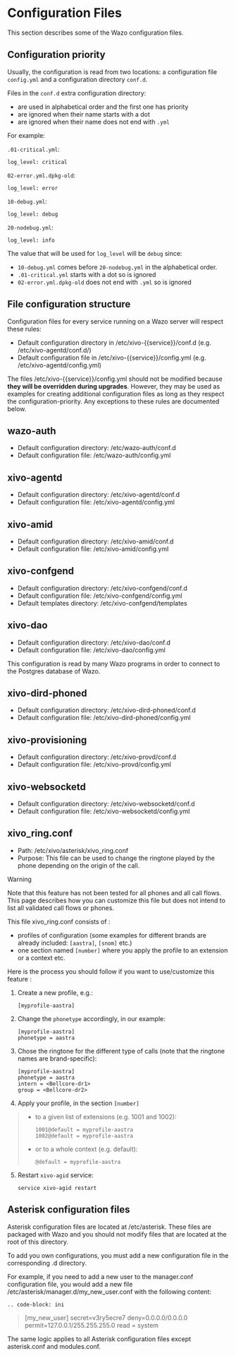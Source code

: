 # Configuration Files

This section describes some of the Wazo configuration files.

## Configuration priority

Usually, the configuration is read from two locations: a configuration
file `config.yml` and a configuration directory `conf.d`.

Files in the `conf.d` extra configuration directory:

  - are used in alphabetical order and the first one has priority
  - are ignored when their name starts with a dot
  - are ignored when their name does not end with `.yml`

For example:

`.01-critical.yml`:

    log_level: critical

`02-error.yml.dpkg-old`:

    log_level: error

`10-debug.yml`:

    log_level: debug

`20-nodebug.yml`:

    log_level: info

The value that will be used for `log_level` will be `debug` since:

  - `10-debug.yml` comes before `20-nodebug.yml` in the alphabetical
    order.
  - `.01-critical.yml` starts with a dot so is ignored
  - `02-error.yml.dpkg-old` does not end with `.yml` so is ignored

## File configuration structure

Configuration files for every service running on a Wazo server will
respect these rules:

  - Default configuration directory in
    <span data-role="file">/etc/xivo-{{service}}/conf.d</span> (e.g.
    <span data-role="file">/etc/xivo-agentd/conf.d/</span>)
  - Default configuration file in
    <span data-role="file">/etc/xivo-{{service}}/config.yml</span> (e.g.
    <span data-role="file">/etc/xivo-agentd/config.yml</span>)

The files <span data-role="file">/etc/xivo-{{service}}/config.yml</span>
should not be modified because **they will be overridden during
upgrades**. However, they may be used as examples for creating
additional configuration files as long as they respect the
<span data-role="ref">configuration-priority</span>. Any exceptions to
these rules are documented below.

## wazo-auth

  - Default configuration directory:
    <span data-role="file">/etc/wazo-auth/conf.d</span>
  - Default configuration file:
    <span data-role="file">/etc/wazo-auth/config.yml</span>

## xivo-agentd

  - Default configuration directory:
    <span data-role="file">/etc/xivo-agentd/conf.d</span>
  - Default configuration file:
    <span data-role="file">/etc/xivo-agentd/config.yml</span>

## xivo-amid

  - Default configuration directory:
    <span data-role="file">/etc/xivo-amid/conf.d</span>
  - Default configuration file:
    <span data-role="file">/etc/xivo-amid/config.yml</span>

## xivo-confgend

  - Default configuration directory:
    <span data-role="file">/etc/xivo-confgend/conf.d</span>
  - Default configuration file:
    <span data-role="file">/etc/xivo-confgend/config.yml</span>
  - Default templates directory:
    <span data-role="file">/etc/xivo-confgend/templates</span>

## xivo-dao

  - Default configuration directory:
    <span data-role="file">/etc/xivo-dao/conf.d</span>
  - Default configuration file:
    <span data-role="file">/etc/xivo-dao/config.yml</span>

This configuration is read by many Wazo programs in order to connect to
the Postgres database of Wazo.

## xivo-dird-phoned

  - Default configuration directory:
    <span data-role="file">/etc/xivo-dird-phoned/conf.d</span>
  - Default configuration file:
    <span data-role="file">/etc/xivo-dird-phoned/config.yml</span>

## xivo-provisioning

  - Default configuration directory:
    <span data-role="file">/etc/xivo-provd/conf.d</span>
  - Default configuration file:
    <span data-role="file">/etc/xivo-provd/config.yml</span>

## xivo-websocketd

  - Default configuration directory:
    <span data-role="file">/etc/xivo-websocketd/conf.d</span>
  - Default configuration file:
    <span data-role="file">/etc/xivo-websocketd/config.yml</span>

## xivo\_ring.conf

  - Path:
    <span data-role="file">/etc/xivo/asterisk/xivo\_ring.conf</span>
  - Purpose: This file can be used to change the ringtone played by the
    phone depending on the origin of the call.

<div class="warning">

<div class="admonition-title">

Warning

</div>

Note that this feature has not been tested for all phones and all call
flows. This page describes how you can customize this file but does not
intend to list all validated call flows or phones.

</div>

This file <span data-role="file">xivo\_ring.conf</span> consists of :

  - profiles of configuration (some examples for different brands are
    already included: `[aastra]`, `[snom]` etc.)
  - one section named `[number]` where you apply the profile to an
    extension or a context etc.

Here is the process you should follow if you want to use/customize this
feature :

1.  Create a new profile, e.g.:
    
        [myprofile-aastra]

2.  Change the `phonetype` accordingly, in our example:
    
        [myprofile-aastra]
        phonetype = aastra

3.  Chose the ringtone for the different type of calls (note that the
    ringtone names are brand-specific):
    
        [myprofile-aastra]
        phonetype = aastra
        intern = <Bellcore-dr1>
        group = <Bellcore-dr2>

4.  Apply your profile, in the section `[number]`

>   - to a given list of extensions (e.g. 1001 and 1002):
>     
>         1001@default = myprofile-aastra
>         1002@default = myprofile-aastra
> 
>   - or to a whole context (e.g. default):
>     
>         @default = myprofile-aastra

5.  Restart `xivo-agid` service:
    
        service xivo-agid restart

## Asterisk configuration files

Asterisk configuration files are located at /etc/asterisk. These files
are packaged with Wazo and you should not modify files that are located
at the root of this directory.

To add you own configurations, you must add a new configuration file in
the corresponding .d directory.

For example, if you need to add a new user to the manager.conf
configuration file, you would add a new file
/etc/asterisk/manager.d/my\_new\_user.conf with the following content:

    .. code-block: ini

> \[my\_new\_user\] secret=v3ry5ecre7 deny=0.0.0.0/0.0.0.0
> permit=127.0.0.1/255.255.255.0 read = system

The same logic applies to all Asterisk configuration files except
asterisk.conf and modules.conf.
